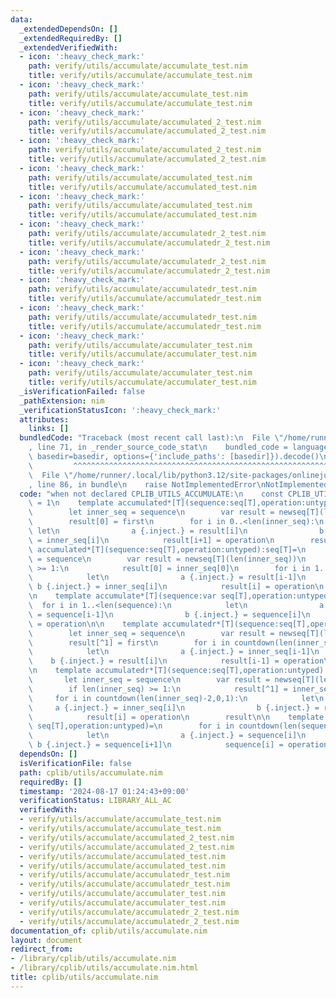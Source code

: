 ```yaml
---
data:
  _extendedDependsOn: []
  _extendedRequiredBy: []
  _extendedVerifiedWith:
  - icon: ':heavy_check_mark:'
    path: verify/utils/accumulate/accumulate_test.nim
    title: verify/utils/accumulate/accumulate_test.nim
  - icon: ':heavy_check_mark:'
    path: verify/utils/accumulate/accumulate_test.nim
    title: verify/utils/accumulate/accumulate_test.nim
  - icon: ':heavy_check_mark:'
    path: verify/utils/accumulate/accumulated_2_test.nim
    title: verify/utils/accumulate/accumulated_2_test.nim
  - icon: ':heavy_check_mark:'
    path: verify/utils/accumulate/accumulated_2_test.nim
    title: verify/utils/accumulate/accumulated_2_test.nim
  - icon: ':heavy_check_mark:'
    path: verify/utils/accumulate/accumulated_test.nim
    title: verify/utils/accumulate/accumulated_test.nim
  - icon: ':heavy_check_mark:'
    path: verify/utils/accumulate/accumulated_test.nim
    title: verify/utils/accumulate/accumulated_test.nim
  - icon: ':heavy_check_mark:'
    path: verify/utils/accumulate/accumulatedr_2_test.nim
    title: verify/utils/accumulate/accumulatedr_2_test.nim
  - icon: ':heavy_check_mark:'
    path: verify/utils/accumulate/accumulatedr_2_test.nim
    title: verify/utils/accumulate/accumulatedr_2_test.nim
  - icon: ':heavy_check_mark:'
    path: verify/utils/accumulate/accumulatedr_test.nim
    title: verify/utils/accumulate/accumulatedr_test.nim
  - icon: ':heavy_check_mark:'
    path: verify/utils/accumulate/accumulatedr_test.nim
    title: verify/utils/accumulate/accumulatedr_test.nim
  - icon: ':heavy_check_mark:'
    path: verify/utils/accumulate/accumulater_test.nim
    title: verify/utils/accumulate/accumulater_test.nim
  - icon: ':heavy_check_mark:'
    path: verify/utils/accumulate/accumulater_test.nim
    title: verify/utils/accumulate/accumulater_test.nim
  _isVerificationFailed: false
  _pathExtension: nim
  _verificationStatusIcon: ':heavy_check_mark:'
  attributes:
    links: []
  bundledCode: "Traceback (most recent call last):\n  File \"/home/runner/.local/lib/python3.12/site-packages/onlinejudge_verify/documentation/build.py\"\
    , line 71, in _render_source_code_stat\n    bundled_code = language.bundle(stat.path,\
    \ basedir=basedir, options={'include_paths': [basedir]}).decode()\n          \
    \         ^^^^^^^^^^^^^^^^^^^^^^^^^^^^^^^^^^^^^^^^^^^^^^^^^^^^^^^^^^^^^^^^^^^^^^^^^^^^^^^^^\n\
    \  File \"/home/runner/.local/lib/python3.12/site-packages/onlinejudge_verify/languages/nim.py\"\
    , line 86, in bundle\n    raise NotImplementedError\nNotImplementedError\n"
  code: "when not declared CPLIB_UTILS_ACCUMULATE:\n    const CPLIB_UTILS_ACCUMULATE*\
    \ = 1\n    template accumulated*[T](sequence:seq[T],operation:untyped,first:T):seq[T]=\n\
    \        let inner_seq = sequence\n        var result = newseq[T](len(inner_seq)+1)\n\
    \        result[0] = first\n        for i in 0..<len(inner_seq):\n           \
    \ let\n                a {.inject.} = result[i]\n                b {.inject.}\
    \ = inner_seq[i]\n            result[i+1] = operation\n        result\n\n    template\
    \ accumulated*[T](sequence:seq[T],operation:untyped):seq[T]=\n        let inner_seq\
    \ = sequence\n        var result = newseq[T](len(inner_seq))\n        if len(inner_seq)\
    \ >= 1:\n            result[0] = inner_seq[0]\n        for i in 1..<len(inner_seq):\n\
    \            let\n                a {.inject.} = result[i-1]\n               \
    \ b {.inject.} = inner_seq[i]\n            result[i] = operation\n        result\n\
    \n    template accumulate*[T](sequence:var seq[T],operation:untyped)=\n      \
    \  for i in 1..<len(sequence):\n            let\n                a {.inject.}\
    \ = sequence[i-1]\n                b {.inject.} = sequence[i]\n            sequence[i]\
    \ = operation\n\n    template accumulatedr*[T](sequence:seq[T],operation:untyped,first:T):seq[T]=\n\
    \        let inner_seq = sequence\n        var result = newseq[T](len(inner_seq)+1)\n\
    \        result[^1] = first\n        for i in countdown(len(inner_seq),1,1):\n\
    \            let\n                a {.inject.} = inner_seq[i-1]\n            \
    \    b {.inject.} = result[i]\n            result[i-1] = operation\n        result\n\
    \n    template accumulatedr*[T](sequence:seq[T],operation:untyped):seq[T]=\n \
    \       let inner_seq = sequence\n        var result = newseq[T](len(inner_seq))\n\
    \        if len(inner_seq) >= 1:\n            result[^1] = inner_seq[^1]\n   \
    \     for i in countdown(len(inner_seq)-2,0,1):\n            let\n           \
    \     a {.inject.} = inner_seq[i]\n                b {.inject.} = result[i+1]\n\
    \            result[i] = operation\n        result\n\n    template accumulater*[T](sequence:var\
    \ seq[T],operation:untyped)=\n        for i in countdown(len(sequence)-2,0,1):\n\
    \            let\n                a {.inject.} = sequence[i]\n               \
    \ b {.inject.} = sequence[i+1]\n            sequence[i] = operation\n\n"
  dependsOn: []
  isVerificationFile: false
  path: cplib/utils/accumulate.nim
  requiredBy: []
  timestamp: '2024-08-17 01:24:43+09:00'
  verificationStatus: LIBRARY_ALL_AC
  verifiedWith:
  - verify/utils/accumulate/accumulate_test.nim
  - verify/utils/accumulate/accumulate_test.nim
  - verify/utils/accumulate/accumulated_2_test.nim
  - verify/utils/accumulate/accumulated_2_test.nim
  - verify/utils/accumulate/accumulated_test.nim
  - verify/utils/accumulate/accumulated_test.nim
  - verify/utils/accumulate/accumulatedr_test.nim
  - verify/utils/accumulate/accumulatedr_test.nim
  - verify/utils/accumulate/accumulater_test.nim
  - verify/utils/accumulate/accumulater_test.nim
  - verify/utils/accumulate/accumulatedr_2_test.nim
  - verify/utils/accumulate/accumulatedr_2_test.nim
documentation_of: cplib/utils/accumulate.nim
layout: document
redirect_from:
- /library/cplib/utils/accumulate.nim
- /library/cplib/utils/accumulate.nim.html
title: cplib/utils/accumulate.nim
---
```

